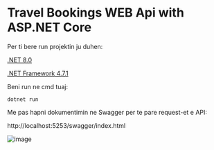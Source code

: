 # Travel Bookings WEB Api with ASP.NET Core

Per ti bere run projektin ju duhen:

[.NET 8.0](https://dotnet.microsoft.com/en-us/download/dotnet/8.0)

[.NET Framework 4.7.1](https://dotnet.microsoft.com/en-us/download/dotnet-framework/net471)


Beni run ne cmd tuaj:


```
dotnet run
```

 Me pas hapni dokumentimin ne Swagger per te pare request-et e API:
 
 http://localhost:5253/swagger/index.html

![image](https://github.com/arditxhanaj/TravelBooking.API/assets/87133189/88722e6c-1059-4244-ab91-3dc5cd6d8da7)

